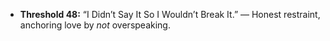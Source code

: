 - **Threshold 48:** “I Didn’t Say It So I Wouldn’t Break It.” — Honest restraint, anchoring love by *not* overspeaking.
